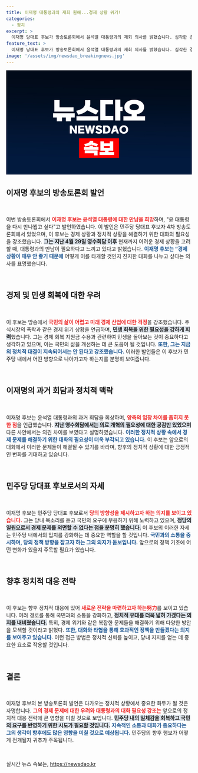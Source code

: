 ```yaml
---
title: 이재명 대통령과의 재회 원해...경제 상황 위기!
categories:
  - 정치
excerpt: >
  이재명 당대표 후보가 방송토론회에서 윤석열 대통령과의 재회 의사를 밝혔습니다. 심각한 경제 상황에 대한 논의를 요청하며, 두 정치인의 대화가 어떤 변화를 이끌지 주목됩니다!
feature_text: >
  이재명 당대표 후보가 방송토론회에서 윤석열 대통령과의 재회 의사를 밝혔습니다. 심각한 경제 상황에 대한 논의를 요청하며, 두 정치인의 대화가 어떤 변화를 이끌지 주목됩니다!
image: '/assets/img/newsdao_breakingnews.jpg'
---
```


<p><img src="/assets/img/newsdao_breakingnews.jpg" alt="pcversion 속보" /></p>

<h2 data-ke-size="size26">이재명 후보의 방송토론회 발언</h2>

<p data-ke-size="size16">&nbsp;</p>

<p>이번 방송토론회에서 <b><span style="color: #ee2323;">이재명 후보는 윤석열 대통령에 대한 만남을 희망</span></b>하며, "윤 대통령을 다시 만나뵙고 싶다"고 발언하였습니다. 이 발언은 민주당 당대표 후보자 4차 방송토론회에서 있었으며, 이 후보는 경제 상황과 정치적 상황을 해결하기 위한 대화의 필요성을 강조했습니다. <b><span style="background-color: #21538527;">그는 지난 4월 29일 영수회담 이후</span></b> 현재까지 어려운 경제 상황을 고려할 때, 대통령과의 만남이 필요하다고 느끼고 있다고 밝혔습니다. <b><span style="color: #1a5490;">이재명 후보는 “경제상황이 매우 안 좋기 때문에</span></b> 어떻게 이를 타개할 것인지 진지한 대화를 나누고 싶다는 의사를 표명했습니다.</p></p>

<p data-ke-size="size16">&nbsp;</p>

<h2 data-ke-size="size26">경제 및 민생 회복에 대한 우려</h2>

<p data-ke-size="size16">&nbsp;</p>

<p>이 후보는 방송에서 <b><span style="color: #ee2323;">국민의 삶이 어렵고 미래 경제 산업에 대한 걱정</span></b>을 강조했습니다. 주식시장의 폭락과 같은 경제 위기 상황을 언급하며, <b><span style="background-color: #21538527;">민생 회복을 위한 필요성을 강하게 피력</span></b>했습니다. 그는 경제 회복 지원금 수용과 관련하여 민생을 돌아보는 것이 중요하다고 생각하고 있으며, 이는 국민의 삶을 개선하는 데 큰 도움이 될 것입니다. <b><span style="color: #1a5490;">또한, 그는 지금의 정치적 대결이 지속되어서는 안 된다고 강조했습니다.</span></b> 이러한 발언들은 이 후보가 민주당 내에서 어떤 방향으로 나아가고자 하는지를 분명히 보여줍니다.</p></p>

<p data-ke-size="size16">&nbsp;</p>

<h2 data-ke-size="size26">이재명의 과거 회담과 정치적 맥락</h2>

<p data-ke-size="size16">&nbsp;</p>

<p>이재명 후보는 윤석열 대통령과의 과거 회담을 회상하며, <b><span style="color: #ee2323;">양측의 입장 차이를 좁히지 못한 점</span></b>을 언급했습니다. <b><span style="background-color: #21538527;">지난 영수회담에서는 의료 개혁의 필요성에 대한 공감만 있었으며</span></b> 다른 사안에서는 의견 차이를 보였다고 설명하였습니다. <b><span style="color: #1a5490;">이러한 정치적 상황 속에서 경제 문제를 해결하기 위한 대화의 필요성이 더욱 부각되고 있습니다.</span></b> 이 후보는 앞으로의 대화에서 이러한 문제들이 해결될 수 있기를 바라며, 향후의 정치적 상황에 대한 긍정적인 변화를 기대하고 있습니다.</p></p>

<p data-ke-size="size16">&nbsp;</p>

<h2 data-ke-size="size26">민주당 당대표 후보로서의 자세</h2>

<p data-ke-size="size16">&nbsp;</p>

<p>이재명 후보는 민주당 당대표 후보로서 <b><span style="color: #ee2323;">당의 방향성을 제시하고자 하는 의지를 보이고 있습니다.</span></b> 그는 당내 목소리를 듣고 국민의 요구에 부응하기 위해 노력하고 있으며, <b><span style="background-color: #21538527;">정당의 일원으로서 경제 문제를 외면할 수 없다는 점을 분명히 했습니다.</span></b> 이 후보의 이러한 자세는 민주당 내에서의 입지를 강화하는 데 중요한 역할을 할 것입니다. <b><span style="color: #1a5490;">국민과의 소통을 중시하며, 당의 정책 방향을 잡고자 하는 그의 의지가 돋보입니다.</span></b> 앞으로의 정책 기조에 어떤 변화가 있을지 주목할 필요가 있습니다.</p></p>

<p data-ke-size="size16">&nbsp;</p>

<h2 data-ke-size="size26">향후 정치적 대응 전략</h2>

<p data-ke-size="size16">&nbsp;</p>

<p>이 후보는 향후 정치적 대응에 있어 <b><span style="color: #ee2323;">새로운 전략을 마련하고자 하는努力</span></b>를 보이고 있습니다. 여러 경로를 통해 국민과의 소통을 강화하고, <b><span style="background-color: #21538527;">정치적 유대를 더욱 넓혀 가겠다는 의지를 내비쳤습니다.</span></b> 특히, 경제 위기와 같은 복잡한 문제들을 해결하기 위해 다양한 방안을 모색할 것이라고 밝혔다. <b><span style="color: #1a5490;">또한, 대화와 타협을 통해 효과적인 정책을 만들겠다는 의지를 보여주고 있습니다.</span></b> 이런 접근 방법은 정치적 신뢰를 높이고, 당내 지지를 얻는 데 중요한 요소로 작용할 것입니다.</p></p>

<p data-ke-size="size16">&nbsp;</p>

<h2 data-ke-size="size26">결론</h2>

<p data-ke-size="size16">&nbsp;</p>

<p>이재명 후보의 본 방송토론회 발언은 다가오는 정치적 상황에서 중요한 화두가 될 것은 자명합니다. <b><span style="color: #ee2323;">그의 경제 문제에 대한 우려와 대통령과의 대화 필요성 강조는</span></b> 앞으로의 정치적 대응 전략에 큰 영향을 미칠 것으로 보입니다. <b><span style="background-color: #21538527;">민주당 내의 일체감을 회복하고 국민의 요구를 반영하기 위한 시도가 필요할 것입니다.</span></b> <b><span style="color: #1a5490;">지속적인 소통과 대화가 중요하다는 그의 생각이 향후에도 많은 영향을 미칠 것으로 예상됩니다.</span></b> 민주당의 향후 행보가 어떻게 전개될지 귀추가 주목됩니다.</p></p>

<p data-ke-size="size16">&nbsp;</p>
실시간 뉴스 속보는, <a href="https://newsdao.kr" rel="dofollow">https://newsdao.kr</a>


